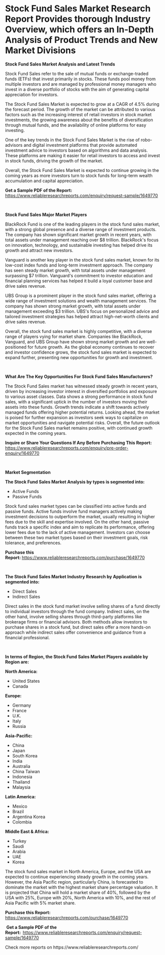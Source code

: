 <p><h1>Stock Fund Sales Market Research Report Provides thorough Industry Overview, which offers an In-Depth Analysis of Product Trends and New Market Divisions</h1></p><p><strong>Stock Fund Sales Market Analysis and Latest Trends</strong></p>
<p><p>Stock Fund Sales refer to the sale of mutual funds or exchange-traded funds (ETFs) that invest primarily in stocks. These funds pool money from multiple investors and are managed by professional money managers who invest in a diverse portfolio of stocks with the aim of generating capital appreciation for investors.</p><p>The Stock Fund Sales Market is expected to grow at a CAGR of 4.5% during the forecast period. The growth of the market can be attributed to various factors such as the increasing interest of retail investors in stock market investments, the growing awareness about the benefits of diversification through mutual funds, and the availability of online platforms for easy investing.</p><p>One of the key trends in the Stock Fund Sales Market is the rise of robo-advisors and digital investment platforms that provide automated investment advice to investors based on algorithms and data analysis. These platforms are making it easier for retail investors to access and invest in stock funds, driving the growth of the market.</p><p>Overall, the Stock Fund Sales Market is expected to continue growing in the coming years as more investors turn to stock funds for long-term wealth accumulation and capital appreciation.</p></p>
<p><strong>Get a Sample PDF of the Report:&nbsp;</strong> <a href="https://www.reliableresearchreports.com/enquiry/request-sample/1649770">https://www.reliableresearchreports.com/enquiry/request-sample/1649770</a></p>
<p>&nbsp;</p>
<p><strong>Stock Fund Sales Major Market Players</strong></p>
<p><p>BlackRock Fund is one of the leading players in the stock fund sales market, with a strong global presence and a diverse range of investment products. The company has shown significant market growth in recent years, with total assets under management reaching over $8 trillion. BlackRock's focus on innovation, technology, and sustainable investing has helped drive its growth and attract new investors.</p><p>Vanguard is another key player in the stock fund sales market, known for its low-cost index funds and long-term investment approach. The company has seen steady market growth, with total assets under management surpassing $7 trillion. Vanguard's commitment to investor education and financial planning services has helped it build a loyal customer base and drive sales revenue.</p><p>UBS Group is a prominent player in the stock fund sales market, offering a wide range of investment solutions and wealth management services. The company has shown strong market growth, with total assets under management exceeding $3 trillion. UBS's focus on personalized advice and tailored investment strategies has helped attract high-net-worth clients and drive sales revenue.</p><p>Overall, the stock fund sales market is highly competitive, with a diverse range of players vying for market share. Companies like BlackRock, Vanguard, and UBS Group have shown strong market growth and are well-positioned for future growth. As the global economy continues to recover and investor confidence grows, the stock fund sales market is expected to expand further, presenting new opportunities for growth and investment.</p></p>
<p>&nbsp;</p>
<p><strong>What Are The Key Opportunities For Stock Fund Sales Manufacturers?</strong></p>
<p><p>The Stock Fund Sales market has witnessed steady growth in recent years, driven by increasing investor interest in diversified portfolios and exposure to various asset classes. Data shows a strong performance in stock fund sales, with a significant uptick in the number of investors moving their assets into these funds. Growth trends indicate a shift towards actively managed funds offering higher potential returns. Looking ahead, the market is poised for further expansion as investors seek ways to capitalize on market opportunities and navigate potential risks. Overall, the future outlook for the Stock Fund Sales market remains positive, with continued growth expected in the coming years.</p></p>
<p><strong>Inquire or Share Your Questions If Any Before Purchasing This Report:</strong> <a href="https://www.reliableresearchreports.com/enquiry/pre-order-enquiry/1649770">https://www.reliableresearchreports.com/enquiry/pre-order-enquiry/1649770</a></p>
<p>&nbsp;</p>
<p><strong>Market Segmentation</strong></p>
<p><strong>The Stock Fund Sales Market Analysis by types is segmented into:</strong></p>
<p><ul><li>Active Funds</li><li>Passive Funds</li></ul></p>
<p><p>Stock fund sales market types can be classified into active funds and passive funds. Active funds involve fund managers actively making investment decisions to outperform the market, usually resulting in higher fees due to the skill and expertise involved. On the other hand, passive funds track a specific index and aim to replicate its performance, offering lower fees due to the lack of active management. Investors can choose between these two market types based on their investment goals, risk tolerance, and preferences.</p></p>
<p><strong>Purchase this Report:&nbsp;</strong><a href="https://www.reliableresearchreports.com/purchase/1649770">https://www.reliableresearchreports.com/purchase/1649770</a></p>
<p>&nbsp;</p>
<p><strong>The Stock Fund Sales Market Industry Research by Application is segmented into:</strong></p>
<p><ul><li>Direct Sales</li><li>Indirect Sales</li></ul></p>
<p><p>Direct sales in the stock fund market involve selling shares of a fund directly to individual investors through the fund company. Indirect sales, on the other hand, involve selling shares through third-party platforms like brokerage firms or financial advisors. Both methods allow investors to purchase shares in a stock fund, but direct sales offer a more hands-on approach while indirect sales offer convenience and guidance from a financial professional.</p></p>
<p>&nbsp;</p>
<p><strong>In terms of Region, the Stock Fund Sales Market Players available by Region are:</strong></p>
<p>
    <p> <strong> North America: </strong>
        <ul>
            <li>United States</li>
            <li>Canada</li>
        </ul>
        </p> 
    <p> <strong> Europe: </strong>
        <ul>
            <li>Germany</li>
            <li>France</li>
            <li>U.K.</li>
            <li>Italy</li>
            <li>Russia</li>
        </ul>
        </p> 
    <p> <strong> Asia-Pacific: </strong>
        <ul>
            <li>China</li>
            <li>Japan</li>
            <li>South Korea</li>
            <li>India</li>
            <li>Australia</li>
            <li>China Taiwan</li>
            <li>Indonesia</li>
            <li>Thailand</li>
            <li>Malaysia</li>
        </ul>
        </p> 
    <p> <strong> Latin America: </strong>
        <ul>
            <li>Mexico</li>
            <li>Brazil</li>
            <li>Argentina Korea</li>
            <li>Colombia</li>
        </ul>
        </p> 
    <p> <strong> Middle East & Africa: </strong>
        <ul>
            <li>Turkey</li>
            <li>Saudi</li>
            <li>Arabia</li>
            <li>UAE</li>
            <li>Korea</li>
        </ul>
    </p>
    </p>
<p><p>The stock fund sales market in North America, Europe, and the USA are expected to continue experiencing steady growth in the coming years. However, the Asia Pacific region, particularly China, is forecasted to dominate the market with the highest market share percentage valuation. It is projected that China will hold a market share of 40%, followed by the USA with 25%, Europe with 20%, North America with 10%, and the rest of Asia Pacific with 5% market share.</p></p>
<p><strong>Purchase this Report: </strong><a href="https://www.reliableresearchreports.com/purchase/1649770">https://www.reliableresearchreports.com/purchase/1649770</a></p>
<p>&nbsp;<strong>Get a Sample PDF of the Report:&nbsp;&nbsp;</strong><a href="https://www.reliableresearchreports.com/enquiry/request-sample/1649770">https://www.reliableresearchreports.com/enquiry/request-sample/1649770</a></p>
<p><strong></strong></p>
<p>Check more reports on https://www.reliableresearchreports.com/</p>